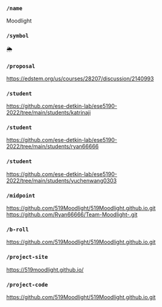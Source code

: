 ### `/name`
Moodlight
### `/symbol`
🌦
### `/proposal`
https://edstem.org/us/courses/28207/discussion/2140993
### `/student`
https://github.com/ese-detkin-lab/ese5190-2022/tree/main/students/katrinaji
### `/student`
https://github.com/ese-detkin-lab/ese5190-2022/tree/main/students/ryan66666
### `/student`
https://github.com/ese-detkin-lab/ese5190-2022/tree/main/students/yuchenwang0303
### `/midpoint`
https://github.com/519Moodlight/519Moodlight.github.io.git
https://github.com/Ryan66666/Team-Moodlight-.git
### `/b-roll`
https://github.com/519Moodlight/519Moodlight.github.io.git
### `/project-site`
https://519moodlight.github.io/
### `/project-code`
https://github.com/519Moodlight/519Moodlight.github.io.git
